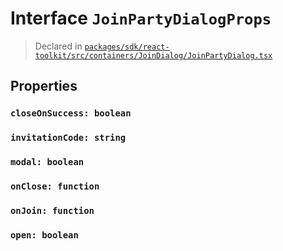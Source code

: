 # Interface `JoinPartyDialogProps`
> Declared in [`packages/sdk/react-toolkit/src/containers/JoinDialog/JoinPartyDialog.tsx`]()


## Properties
### `closeOnSuccess: boolean`
### `invitationCode: string`
### `modal: boolean`
### `onClose: function`
### `onJoin: function`
### `open: boolean`